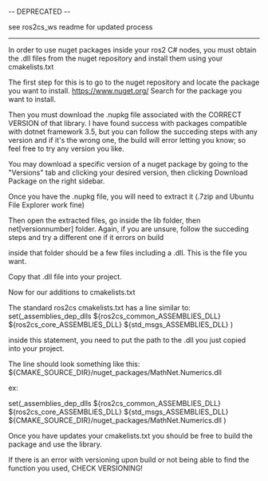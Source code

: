 


-- DEPRECATED -- 


see ros2cs_ws readme for updated process








-------------------------------------------------------------------------------------------------------------------------------------------------------------



In order to use nuget packages inside your ros2 C# nodes, you must obtain the .dll files from the nuget repository and install them using your cmakelists.txt

The first step for this is to go to the nuget repository and locate the package you want to install. https://www.nuget.org/
Search for the package you want to install. 

Then you must download the .nupkg file associated with the CORRECT VERSION of that library. I have found success with packages compatible with dotnet framework 3.5, but 
you can follow the succeding steps with any version and if it's the wrong one, the build will error letting you know; so feel free to try any version you like.

You may download a specific version of a nuget package by going to the "Versions" tab and clicking your desired version, then clicking Download Package on the right sidebar.

Once you have the .nupkg file, you will need to extract it (.7zip and Ubuntu File Explorer work fine)

Then open the extracted files, go inside the lib folder, then net[versionnumber] folder. Again, if you are unsure, follow the succeding steps and try a different one if it errors on build

inside that folder should be a few files including a .dll. This is the file you want. 

Copy that .dll file into your project.


Now for our additions to cmakelists.txt

The standard ros2cs cmakelists.txt has a line similar to:
set(_assemblies_dep_dlls
    ${ros2cs_common_ASSEMBLIES_DLL}
    ${ros2cs_core_ASSEMBLIES_DLL}
    ${std_msgs_ASSEMBLIES_DLL}
    )

inside this statement, you need to put the path to the .dll you just copied into your project. 

The line should look something like this: ${CMAKE_SOURCE_DIR}/nuget_packages/MathNet.Numerics.dll


ex:

set(_assemblies_dep_dlls
    ${ros2cs_common_ASSEMBLIES_DLL}
    ${ros2cs_core_ASSEMBLIES_DLL}
    ${std_msgs_ASSEMBLIES_DLL}
    ${CMAKE_SOURCE_DIR}/nuget_packages/MathNet.Numerics.dll
)


Once you have updates your cmakelists.txt you should be free to build the package and use the library.

If there is an error with versioning upon build or not being able to find the function you used, CHECK VERSIONING!